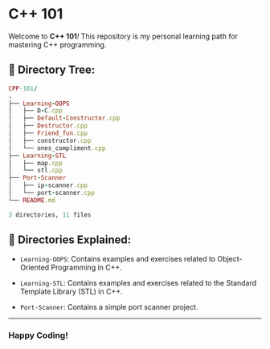 # C++ 101

Welcome to **C++ 101**_!_ This repository is my personal learning path for mastering C++ programming.

## 🌲 Directory Tree:

```ruby
CPP-101/
.
├── Learning-OOPS
│   ├── D-C.cpp
│   ├── Default-Constructor.cpp
│   ├── Destructor.cpp
│   ├── Friend_fun.cpp
│   ├── constructor.cpp
│   └── ones_compliment.cpp
├── Learning-STL
│   ├── map.cpp
│   └── stl.cpp
├── Port-Scanner
│   ├── ip-scanner.cpp
│   └── port-scanner.cpp
└── README.md

3 directories, 11 files
```

## 📂 Directories Explained:

- `Learning-OOPS`: Contains examples and exercises related to Object-Oriented Programming in C++.

- `Learning-STL`: Contains examples and exercises related to the Standard Template Library (STL) in C++.

- `Port-Scanner`:  Contains a simple port scanner project. 

---

### Happy Coding!
